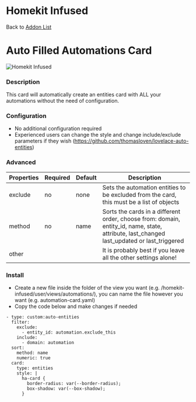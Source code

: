 # Homekit Infused

Back to [Addon List](../addon_list.md)

# Auto Filled Automations Card
![Homekit Infused](../images/automations-card.png)

### Description
This card will automatically create an entities card with ALL your automations without the need of configuration.

### Configuration
- No additional configuration required 
- Experienced users can change the style and change include/exclude parameters if they wish (https://github.com/thomasloven/lovelace-auto-entities)

### Advanced

| Properties | Required | Default | Description |
|----------------------------------|-------------|----------------------------------|----------------------------------------------------------------------------------------------------------------------------------------------------------------------|
| exclude | no | none | Sets the automation entities to be excluded from the card, this must be a list of objects |
| method | no | name | Sorts the cards in a different order, choose from: domain, entity_id, name, state, attribute, last_changed last_updated or last_triggered |
| other | | | It is probably best if you leave all the other settings alone! |


### Install
- Create a new file inside the folder of the view you want (e.g. /homekit-infused/user/views/automations/), you can name the file however you want (e.g. automation-card.yaml)
- Copy the code below and make changes if needed

```
- type: custom:auto-entities
  filter:
    exclude:
      - entity_id: automation.exclude_this
    include:
      - domain: automation
  sort:
    method: name
    numeric: true
  card:
    type: entities
    style: |
      ha-card {
        border-radius: var(--border-radius);
        box-shadow: var(--box-shadow);
      }
```
